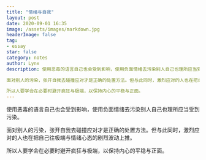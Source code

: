 ```yaml
---
title: "情绪与自我"
layout: post
date: 2020-09-01 16:35
image: /assets/images/markdown.jpg
headerImage: false
tag:
- essay
star: false
category: notes
author: Lynx
description: 使用恶毒的语言自己也会受到影响，使用负面情绪去污染别人自己也理所应当受到污染。

面对别人的污染，张开自我去碰撞应对才是正确的处置方法。但与此同时，激烈应对的人也在把自己往极端与情绪心态的剧烈波动上推。

所以人要学会在必要时避开疯狂与极端，以保持内心的平稳与正面。
---
```




使用恶毒的语言自己也会受到影响，使用负面情绪去污染别人自己也理所应当受到污染。

面对别人的污染，张开自我去碰撞应对才是正确的处置方法。但与此同时，激烈应对的人也在把自己往极端与情绪心态的剧烈波动上推。

所以人要学会在必要时避开疯狂与极端，以保持内心的平稳与正面。

